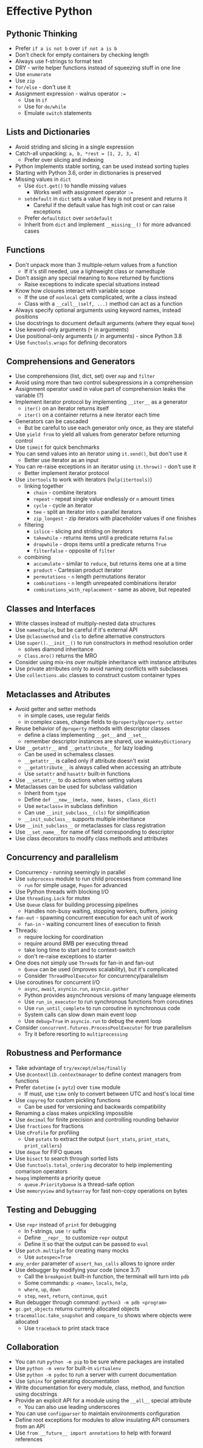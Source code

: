 # Effective Python

## Pythonic Thinking
* Prefer `if a is not b` over `if not a is b`
* Don't check for empty containers by checking length
* Always use f-strings to format text
* DRY - write helper functions instead of squeezing stuff in one line
* Use `enumerate`
* Use `zip`
* `for/else` - don't use it
* Assignment expression - walrus operator `:=`
  * Use in `if`
  * Use for `do/while`
  * Emulate `switch` statements

## Lists and Dictionaries
* Avoid striding and slicing in a single expression
* Catch-all unpacking: `a, b, *rest = [1, 2, 3, 4]`
  * Prefer over slicing and indexing
* Python implements stable sorting, can be used instead sorting tuples
* Starting with Python 3.6, order in dictionaries is preserved
* Missing values in `dict`
  * Use `dict.get()` to handle missing values
    * Works well with assignment operator `:=`
  * `setdefault` in `dict` sets a value if key is not present and returns it
    * Careful if the default value has high init cost or can raise exceptions
  * Prefer `defaultdict` over `setdefault`
  * Inherit from `dict` and implement `__missing__()` for more advanced cases

## Functions
* Don't unpack more than 3 multiple-return values from a function
  * If it's still needed, use a lightweight class or namedtuple
* Don't assign any special meaning to `None` returned by functions
  * Raise exceptions to indicate special situations instead
* Know how closures interact with variable scope
  * If the use of `nonlocal` gets complicated, write a class instead
  * Class with a `__call__(self, ...)` method can act as a function
* Always specify optional arguments using keyword names, instead positions
* Use docstrings to document default arguments (where they equal `None`)
* Use keword-only arguments (`*` in arguments)
* Use positional-only arguments (`/` in arguments) - since Python 3.8
* Use `functools.wraps` for defining decorators

## Comprehensions and Generators
* Use comprehensions (list, dict, set) over `map` and `filter`
* Avoid using more than two control subexpressions in a comprehension
* Assignment operator used in value part of comprehension leaks the variable (?)
* Implement iterator protocol by implementing `__iter__` as a generator
  * `iter()` on an iterator returns itself
  * `iter()` on a container returns a new iterator each time
* Generators can be cascaded
  * But be careful to use each generator only once, as they are stateful
* Use `yield from` to yield all values from generator before returning control
* Use `timeit` for quick benchmarks
* You can send values into an iterator using `it.send()`, but don't use it
  * Better use iterator as an input
* You can re-raise exceptions in an iterator using `it.throw()` - don't use it
  * Better implement iterator protocol
* Use `itertools` to work with iterators (`help(itertools)`)
  * linking together
    * `chain` - combine iterators
    * `repeat` - repeat single value endlessly or `n` amount times
    * `cycle` - cycle an iterator
    * `tee` - split an iterator into `n` parallel iterators
    * `zip_longest` - zip iterators with placeholder values if one finishes
  * filtering
    * `islice` - slicing and striding on iterators
    * `takewhile` - returns items until a predicate returns `False`
    * `dropwhile` - drops items until a predicate returns `True`
    * `filterfalse` - opposite of `filter`
  * combining
    * `accumulate` - similar to `reduce`, but returns items one at a time
    * `product` - Cartesian product iterator
    * `permutations` - `n` length permutations iterator
    * `combinations` - `n` length unrepeated combinations iterator
    * `combinations_with_replacement` - same as above, but repeated

## Classes and Interfaces
* Write classes instead of multiply-nested data structures
* Use `namedtuple`, but be careful if it's external API
* Use `@classmethod` and `cls` to define alternative constructors
* Use `super().__init__()` to run constructors in method resolution order
  * solves diamond inheritance
  * `Class.mro()` returns the MRO
* Consider using mix-ins over multiple inheritance with instance attributes
* Use private atrributes only to avoid naming conflicts with subclasses
* Use `collections.abc` classes to construct custom container types

## Metaclasses and Atributes
* Avoid getter and setter methods
  * in simple cases, use regular fields
  * in complex cases, change fields to `@property`/`@property.setter`
* Reuse behavior of `@property` methods with descriptor classes
  * define a class implementing `__get__` and `__set__`
  * remember descriptor instances are shared, use `WeakKeyDictionary`
* Use `__getattr__` and `__getattribute__` for lazy loading
  * Can be used in schemaless classes
  * `__getattr__` is called only if attribute doesn't exist
  * `__getattribute__` is always called when accessing an attribute
  * Use `setattr` and `hasattr` built-in functions
* Use `__setattr__` to do actions when setting values
* Metaclasses can be used for subclass validation
  * Inherit from `type`
  * Define `def __new__(meta, name, bases, class_dict)`
  * Use `metaclass=` in subclass definition
  * Can use `__init_subclass__(cls)` for simplification
  * `__init_subclass__` supports multiple inheritance
* Use `__init_subclass__` or metaclasses for class registration
* Use `__set_name__` for name of field corresponding to descriptor
* Use class decorators to modify class methods and attributes

## Concurrency and parallelism
* Concurrency - running seemingly in parallel
* Use `subprocess` module to run child processes from command line
  * `run` for simple usage, `Popen` for advanced
* Use Python threads with blocking I/O
* Use `threading.Lock` for mutex
* Use `Queue` class for building processing pipelines
  * Handles non-busy waiting, stopping workers, buffers, joining
* `fan-out` - spawning concurrent execution for each unit of work
  * `fan-in` - waiting concurrent lines of execution to finish
* Threads:
  * require locking for coordination
  * require around 8MB per executing thread
  * take long time to start and to context-switch
  * don't re-raise exceptions to starter
* One does not simply use `Thread`s for fan-in and fan-out
  * `Queue` can be used (improves scalability), but it's complicated
  * Consider `ThreadPoolExecutor` for concurrency/parallelism
* Use coroutines for concurrent I/O
  * `async`, `await`, `asyncio.run`, `asyncio.gather`
  * Python provides asynchronous versions of many language elements
  * Use `run_in_executor` to run synchronous functions from coroutines
  * Use `run_until_complete` to run coroutine in synchronous code
  * System calls can slow down main event loop
  * Use `debug=True` in `asyncio.run` to debug the event loop
* Consider `concurrent.futures.ProcessPoolExecutor` for true parallelism
  * Try it before resorting to `multiprocessing`

## Robustness and Performance
* Take advantage of `try/except/else/finally`
* Use `@contextlib.contextmanager` to define context managers from functions
* Prefer `datetime` (+ `pytz`) over `time` module
  * If must, use `time` only to convert between UTC and host's local time
* Use `copyreg` for custom pickling functions
  * Can be used for versioning and backwards compatibility
* Renaming a class makes unpickling impossible
* Use `decimal` for finite precision and controlling rounding behavior
* Use `fractions` for fractions
* Use `cProfile` for profiling
  * Use `pstats` to extract the output (`sort_stats`, `print_stats`, `print_callers`)
* Use `deque` for FIFO queues
* Use `bisect` to search through sorted lists
* Use `functools.total_ordering` decorator to help implementing comarison operators
* `heapq` implements a priority queue
  * `queue.PriorityQueue` is a thread-safe option
* Use `memoryview` and `bytearray` for fast non-copy operations on bytes

## Testing and Debugging
* Use `repr` instead of `print` for debugging
  * In f-strings, use `!r` suffix
  * Define `__repr__` to customize `repr` output
  * Define it so that the output can be passed to `eval`
* Use `patch.multiple` for creating many mocks
  * Use `autospec=True`
* `any_order` parameter of `assert_has_calls` allows to ignore order
* Use debugger by modifying your code (since 3.7)
  * Call the `breakpoint` built-in function, the terminall will turn into `pdb`
  * Some commands: `p <name>`, `locals`, `help`, 
  * `where`, `up`, `down`
  * `step`, `next`, `return`, `continue`, `quit`
* Run debugger through command: `python3 -m pdb <program>`
* `gc.get_objects` returns currenly allocated objects
* `tracemalloc.take_snapshot` and `compare_to` shows where objects were allocated
  * Use `traceback` to print stack trace

## Collaboration
* You can run `python -m pip` to be sure where packages are installed
* Use `python -m venv` for built-in `virtualenv`
* Use `python -m pydoc` to run a server with current documentation
* Use `Sphinx` for generating documentation
* Write documentation for every module, class, method, and function using docstrings
* Provide an explicit API for a module using the `__all__` special attribute
  * You can also use leading underscores
* You can use `configparser` to maintain environments configuration
* Define root exceptions for modules to allow insulating API consumers from an API
* Use `from __future__ import annotations` to help with forward references
